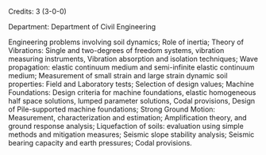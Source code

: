 Credits: 3 (3-0-0)

Department: Department of Civil Engineering

Engineering problems involving soil dynamics; Role of inertia; Theory of Vibrations: Single and two-degrees of freedom systems, vibration measuring instruments, Vibration absorption and isolation techniques; Wave propagation: elastic continuum medium and semi-infinite elastic continuum medium; Measurement of small strain and large strain dynamic soil properties: Field and Laboratory tests; Selection of design values; Machine Foundations: Design criteria for machine foundations, elastic homogeneous half space solutions, lumped parameter solutions, Codal provisions, Design of Pile-supported machine foundations; Strong Ground Motion: Measurement, characterization and estimation; Amplification theory, and ground response analysis; Liquefaction of soils: evaluation using simple methods and mitigation measures; Seismic slope stability analysis; Seismic bearing capacity and earth pressures; Codal provisions.
